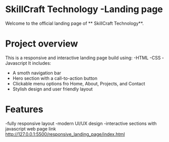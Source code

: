 # SkillCraft Technology -Landing page  
Welcome to the official landing page of ** SkillCraft Technology**.
# Project overview
This is a responsive and interactive landing page build using:
-HTML
-CSS
-Javascript
It includes:
- A smoth navigation bar
- Hero section with a call-to-action button
- Clickable menu options fro Home, About, Projects, and Contact
- Stylish design and user friendly layout
# Features
-fully responsive layout
-modern UI/UX design
-interactive sections with javascript
web page link
http://127.0.0.1:5500/responsive_landing_page/index.html
